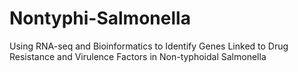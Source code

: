 # Nontyphi-Salmonella
Using RNA-seq and Bioinformatics to Identify Genes Linked to Drug Resistance and Virulence Factors in Non-typhoidal Salmonella
